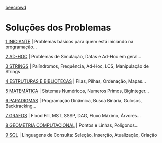 [beecrowd](https://www.beecrowd.com.br)

# Soluções dos Problemas

[1 INICIANTE](/INICIANTE/) | Problemas básicos para quem está iniciando na programação...

[2 AD-HOC](/AD-HOC/) | Problemas de Simulação, Datas e Ad-Hoc em geral...

[3 STRINGS](/STRINGS/) | Palíndromos, Frequência, Ad-Hoc, LCS, Manipulação de Strings

[4 ESTRUTURAS E BIBLIOTECAS](/ESTRUTURAS/) | Filas, Pilhas, Ordenação, Mapas...

[5 MATEMÁTICA](/MATEMÁTICA/) | Sistemas Numéricos, Numeros Primos, BigInteger...

[6 PARADIGMAS](/PARADIGMAS/) | Programação Dinâmica, Busca Binária, Gulosos, Backtracking...

[7 GRAFOS](/GRAFOS/) | Flood Fill, MST, SSSP, DAG, Fluxo Máximo, Árvores...

[8 GEOMETRIA COMPUTACIONAL](/GEOMETRIA/) | Pontos e Linhas, Polígonos...

[9 SQL](/SQL/) | Linguagens de Consulta: Seleção, Inserção, Atualização, Criação